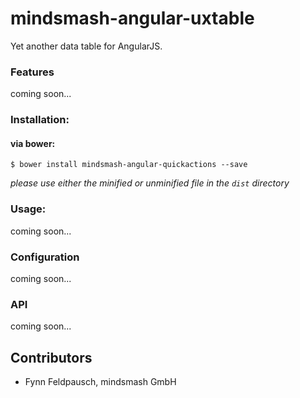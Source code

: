 # mindsmash-angular-uxtable
Yet another data table for AngularJS.

### Features

coming soon...

### Installation:

#### via bower:

```
$ bower install mindsmash-angular-quickactions --save
```

*please use either the minified or unminified file in the `dist` directory*

### Usage:

coming soon...

### Configuration

coming soon...

### API

coming soon...

## Contributors

   * Fynn Feldpausch, mindsmash GmbH